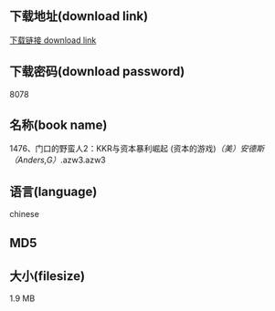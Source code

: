 ## 下载地址(download link)
[下载链接 download link](https://voluble-croquembouche-d321dc.netlify.app/?s=1476%E3%80%81%E9%97%A8%E5%8F%A3%E7%9A%84%E9%87%8E%E8%9B%AE%E4%BA%BA2%EF%BC%9AKKR%E4%B8%8E%E8%B5%84%E6%9C%AC%E6%9A%B4%E5%88%A9%E5%B4%9B%E8%B5%B7+%28%E8%B5%84%E6%9C%AC%E7%9A%84%E6%B8%B8%E6%88%8F%29_%EF%BC%88%E7%BE%8E%EF%BC%89%E5%AE%89%E5%BE%B7%E6%96%AF%EF%BC%88Anders%2CG%EF%BC%89_.azw3)

## 下载密码(download password)
8078

## 名称(book name)
1476、门口的野蛮人2：KKR与资本暴利崛起 (资本的游戏)_（美）安德斯（Anders,G）_.azw3.azw3

## 语言(language)
chinese

## MD5


## 大小(filesize)
1.9 MB
